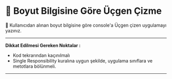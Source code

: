 #  📝 Boyut Bilgisine Göre Üçgen Çizme

 🔢 Kullanıcıdan alınan boyut bilgisine göre console'a Üçgen çizen uygulamayı yazınız.

---

**Dikkat Edilmesi Gereken Noktalar :**

<ul style="list-style-type: disc">
<li>Kod tekrarından kaçınılmalı</li>
<li>Single Responsibility kuralına uygun şekilde, uygulama sınıflara ve metotlara bölünmeli.</li>
</ul>

---
